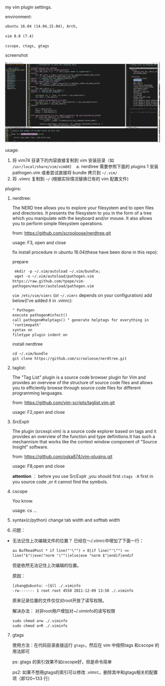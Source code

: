 my vim plugin settings.

environment: 

	ubuntu 16.04 (14.04,15.04), Arch,
	
	vim 8.0 (7.4)
	
	cscope, ctags, gtags

screenshot

![](https://github.com/oska874/vim-plugins/blob/master/screen_shot.png)

usage:

1. 将 vim74 目录下的内容直接复制到 vim 安装目录（如 `/usr/local/share/vim/vim80`）
  a. nerdtree 需要参照下面的 plugins 1 安装 pathogen.vim 或者尝试直接将 bundle 拷贝到 `~/.vim/`
2. 将 .vimrc 复制到 `~/` (根据实际情况替换已有的 vim 配置文件)

plugins:

1. nerdtree:
	
	The NERD tree allows you to explore your filesystem and to open files and directories. It presents the filesystem to you in the form of a tree which you manipulate with the keyboard and/or mouse. It also allows you to perform simple filesystem operations.

	from: https://github.com/scrooloose/nerdtree.git
	
	usage: F3, open and close
	
	fix install procedure in ubuntu 16.04(these have been done in this repo):
	
	prepare
	
	```	
	 mkdir -p ~/.vim/autoload ~/.vim/bundle;
	 wget -o ~/.vim/autoload/pathogen.vim https://raw.github.com/tpope/vim-pathogen/master/autoload/pathogen.vim
	```
	
	`vim /etc/vim/vimrc` (or `~/.vimrc` depends on your configuration) add below(I've added it in .vimrc):
	
	```
	" Pathogen
	execute pathogen#infect()
	call pathogen#helptags() " generate helptags for everything in ‘runtimepath’
	syntax on
	filetype plugin indent on
	```
	
	install nerdtree
	```
	cd ~/.vim/bundle
	git clone https://github.com/scrooloose/nerdtree.git
	```


2. taglist: 

	The "Tag List" plugin is a source code browser plugin for Vim and
provides an overview of the structure of source code files and allows
you to efficiently browse through source code files for different
programming languages.

	from: https://github.com/vim-scripts/taglist.vim.git
	
	usage: F2,open and close

3. SrcExplr

	The plugin (srcexpl.vim) is a source code explorer based on tags and it provides an overview of the function and type definitions.It has such a mechannism that works like the context window component of "Source Insight" software. 

	from: https://github.com/oska874/vim-plugins.git
	
	usage: F8,open and close
	
	**attention** ：  before you use SrcExplr ,you should first `ctags -R` first in you source code ,or it cannot find the symbols.

4. cscope
	
	You know.

	usage: cs ... 

5. syntax(c/python)
	change tab width and softtab width

6. 问题：

- 无法记住上次编辑文件的位置？
  已经在～/.vimrc中增加了下面一行：

  ```
  au BufReadPost * if line("'\"") > 0|if line("'\"") <= line("$")|exe("norm '\"")|else|exe "norm $"|endif|endif
  ```
  
  但是依然无法记住上次编辑的位置。
  
  原因：
  
  ```
  [zhang@ubuntu: ~]$ll ./.viminfo 
  -rw------- 1 root root 4558 2011-12-09 13:58 ./.viminfo
  ```
  
  原来记录位置的文件仅仅对root开放了读写权限。
  
  解决办法：
  对非root用户增加对~/.viminfo的读写权限
  
  ```
  sudo chmod a+w ./.viminfo 
  sudo chmod a+R ./.viminfo
  ```

7. gtags

    使用方法：在代码目录直接运行 `gtags`，然后在 vim 中按照tags 和cscope 的用法即可

    ps: gtags 的索引效果不如cscope好，但是命令简单

    ps2: 如果不想用gtags的索引可以修改 .vimrc，删除其中和gtags相关的配置项（即120~133 行）
